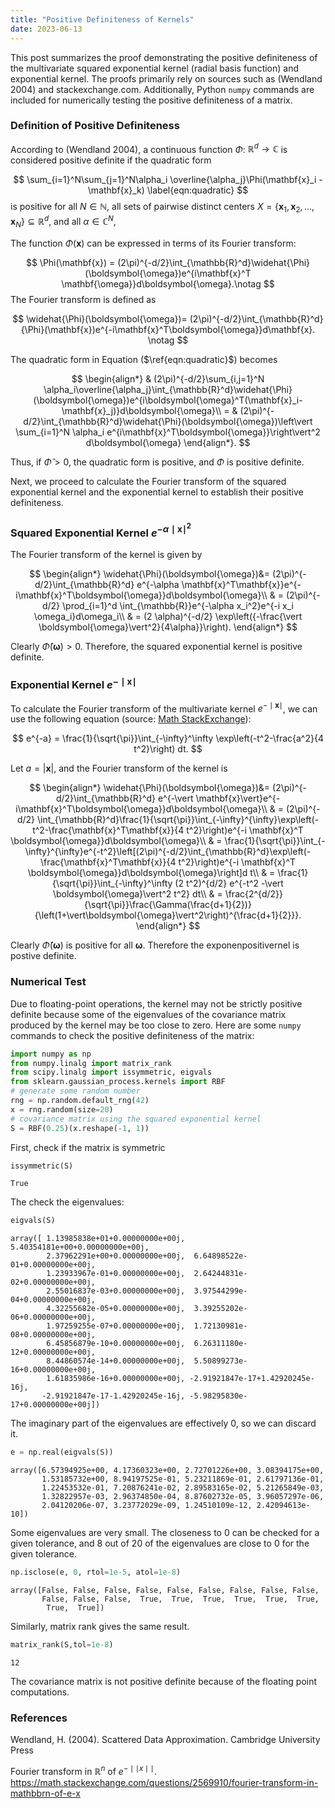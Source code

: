 ```yaml
---
title: "Positive Definiteness of Kernels"
date: 2023-06-13
---
```


This post summarizes the proof demonstrating the positive definiteness of the multivariate squared exponential kernel (radial basis function) and exponential kernel. The proofs primarily rely on sources such as (Wendland 2004) and stackexchange.com. Additionally, Python `numpy` commands are included for numerically testing the positive definiteness of a matrix.



### Definition of Positive Definiteness

According to (Wendland 2004), a continuous function $\Phi$: $\mathbb{R}^d \rightarrow \mathbb{C}$ is considered positive definite if  the quadratic form 


$$
\sum_{i=1}^N\sum_{j=1}^N\alpha_i \overline{\alpha_j}\Phi(\mathbf{x}_i - \mathbf{x}_k) \label{eqn:quadratic}
$$
is positive for all $N\in \mathbb{N}$, all sets of pairwise distinct centers $X = \{\mathbf{x}_1, \mathbf{x}_2, \ldots, \mathbf{x}_N\} \subseteq \mathbb{R}^d$, and all $\alpha \in \mathbb{C}^N$,



The function $\Phi(\mathbf{x})$ can be expressed in terms of its Fourier transform:


$$
\Phi(\mathbf{x}) = (2\pi)^{-d/2}\int_{\mathbb{R}^d}\widehat{\Phi}(\boldsymbol{\omega})e^{i\mathbf{x}^T \mathbf{\omega}}d\boldsymbol{\omega}.\notag
$$
The Fourier  transform is defined as 


$$
\widehat{\Phi}(\boldsymbol{\omega})= (2\pi)^{-d/2}\int_{\mathbb{R}^d}{\Phi}(\mathbf{x})e^{-i\mathbf{x}^T\boldsymbol{\omega}}d\mathbf{x}. \notag
$$




The quadratic form in Equation ($\ref{eqn:quadratic}$) becomes


$$
\begin{align*}
& (2\pi)^{-d/2}\sum_{i,j=1}^N \alpha_i\overline{\alpha_j}\int_{\mathbb{R}^d}\widehat{\Phi}(\boldsymbol{\omega})e^{i\boldsymbol{\omega}^T(\mathbf{x}_i-\mathbf{x}_j)}d\boldsymbol{\omega}\\
= & (2\pi)^{-d/2}\int_{\mathbb{R}^d}\widehat{\Phi}(\boldsymbol{\omega})\left\vert \sum_{i=1}^N \alpha_i e^{i\mathbf{x}^T\boldsymbol{\omega}}\right\vert^2 d\boldsymbol{\omega}
\end{align*}.
$$



Thus, if $\widehat{\Phi} > 0$, the quadratic form is positive, and $\Phi$ is positive definite.

Next, we proceed to calculate the Fourier transform of the squared exponential kernel and the exponential kernel to establish their positive definiteness.



### Squared Exponential Kernel $e^{-\alpha \mid \mathbf{x}\mid^2}$

The Fourier transform of the kernel is given by



$$
\begin{align*}
\widehat{\Phi}(\boldsymbol{\omega})&= (2\pi)^{-d/2}\int_{\mathbb{R}^d} e^{-\alpha \mathbf{x}^T\mathbf{x}}e^{-i\mathbf{x}^T\boldsymbol{\omega}}d\boldsymbol{\omega}\\
& = (2\pi)^{-d/2} \prod_{i=1}^d \int_{\mathbb{R}}e^{-\alpha x_i^2}e^{-i x_i \omega_i}d\omega_i\\
& = (2 \alpha)^{-d/2} \exp\left({-\frac{\vert \boldsymbol{\omega}\vert^2}{4\alpha}}\right).
\end{align*}
$$



Clearly $\widehat{\Phi}(\boldsymbol{\omega})>0$. Therefore, the squared exponential kernel is positive definite.




### Exponential Kernel $e^{-\mid \mathbf{x}\mid}$

To calculate the Fourier transform of the multivariate kernel $e^{-\mid \mathbf{x}\mid}$, we can use the following equation (source: [Math StackExchange](https://math.stackexchange.com/questions/2569910/fourier-transform-in-mathbbrn-of-e-x)):



$$
e^{-a} = \frac{1}{\sqrt{\pi}}\int_{-\infty}^\infty \exp\left(-t^2-\frac{a^2}{4 t^2}\right) dt.
$$



Let $a = \vert \mathbf{x}\vert$, and the Fourier transform of the kernel is

$$
\begin{align*}
\widehat{\Phi}(\boldsymbol{\omega})&= (2\pi)^{-d/2}\int_{\mathbb{R}^d} e^{-\vert \mathbf{x}\vert}e^{-i\mathbf{x}^T\boldsymbol{\omega}}d\boldsymbol{\omega}\\
& = (2\pi)^{-d/2}  \int_{\mathbb{R}^d}\frac{1}{\sqrt{\pi}}\int_{-\infty}^{\infty}\exp\left(-t^2-\frac{\mathbf{x}^T\mathbf{x}}{4 t^2}\right)e^{-i \mathbf{x}^T \boldsymbol{\omega}}d\boldsymbol{\omega}\\
& = \frac{1}{\sqrt{\pi}}\int_{-\infty}^{\infty}e^{-t^2}\left[(2\pi)^{-d/2}\int_{\mathbb{R}^d}\exp\left(-\frac{\mathbf{x}^T\mathbf{x}}{4 t^2}\right)e^{-i \mathbf{x}^T \boldsymbol{\omega}}d\boldsymbol{\omega}\right]d t\\
& = \frac{1}{\sqrt{\pi}}\int_{-\infty}^\infty (2 t^2)^{d/2} e^{-t^2 -\vert \boldsymbol{\omega}\vert^2 t^2} dt\\
& = \frac{2^{d/2}}{\sqrt{\pi}}\frac{\Gamma(\frac{d+1}{2})}{\left(1+\vert\boldsymbol{\omega}\vert^2\right)^{\frac{d+1}{2}}}.
\end{align*}
$$


Clearly $\widehat{\Phi}(\boldsymbol{\omega})$ is positive for all $\boldsymbol{\omega}$.  Therefore the exponenpositivernel is postive definite.



### Numerical Test

Due to floating-point operations, the kernel may not be strictly positive definite because some of the eigenvalues of the covariance matrix produced by the kernel may be too close to zero. Here are some `numpy` commands to check the positive definiteness of the matrix:

```python
import numpy as np
from numpy.linalg import matrix_rank
from scipy.linalg import issymmetric, eigvals
from sklearn.gaussian_process.kernels import RBF
# generate some random number
rng = np.random.default_rng(42)
x = rng.random(size=20)
# covariance matrix using the squared exponential kernel
S = RBF(0.25)(x.reshape(-1, 1))
```

First, check if the matrix is symmetric

```python
issymmetric(S)
```

```
True
```

The check the eigenvalues:

```python
eigvals(S)
```

```
array([ 1.13985838e+01+0.00000000e+00j,  5.40354181e+00+0.00000000e+00j,
        2.37962291e+00+0.00000000e+00j,  6.64898522e-01+0.00000000e+00j,
        1.23933967e-01+0.00000000e+00j,  2.64244831e-02+0.00000000e+00j,
        2.55016837e-03+0.00000000e+00j,  3.97544299e-04+0.00000000e+00j,
        4.32255682e-05+0.00000000e+00j,  3.39255202e-06+0.00000000e+00j,
        1.97259255e-07+0.00000000e+00j,  1.72130981e-08+0.00000000e+00j,
        6.45856879e-10+0.00000000e+00j,  6.26311180e-12+0.00000000e+00j,
        8.44860574e-14+0.00000000e+00j,  5.50899273e-16+0.00000000e+00j,
        1.61835986e-16+0.00000000e+00j, -2.91921847e-17+1.42920245e-16j,
       -2.91921847e-17-1.42920245e-16j, -5.98295830e-17+0.00000000e+00j])
```

The imaginary part of the eigenvalues are effectively $0$, so we can discard it.

```python
e = np.real(eigvals(S)) 
```

```
array([6.57394925e+00, 4.17360323e+00, 2.72701226e+00, 3.08394175e+00,
       1.53185732e+00, 8.94197525e-01, 5.23211869e-01, 2.61797136e-01,
       1.22453532e-01, 7.20876241e-02, 2.89583165e-02, 5.21265849e-03,
       1.32822957e-03, 2.96374850e-04, 8.87602732e-05, 3.96057297e-06,
       2.04120206e-07, 3.23772029e-09, 1.24510109e-12, 2.42094613e-10])
```

Some eigenvalues are very small. The closeness to $0$ can be checked for a given tolerance, and $8$ out of $20$ of the eigenvalues are close to $0$ for the given tolerance.

```python
np.isclose(e, 0, rtol=1e-5, atol=1e-8)
```

```
array([False, False, False, False, False, False, False, False, False,
       False, False, False,  True,  True,  True,  True,  True,  True,
        True,  True])
```

Similarly, matrix rank gives the same result.

```python
matrix_rank(S,tol=1e-8)
```

```
12
```

The covariance matrix is not positive definite because of the floating point computations.



### References

Wendland, H. (2004). Scattered Data Approximation. Cambridge University Press

Fourier transform in $\mathbb{R }^n$ of $e^{-\mid \mid x\mid\mid}$. https://math.stackexchange.com/questions/2569910/fourier-transform-in-mathbbrn-of-e-x